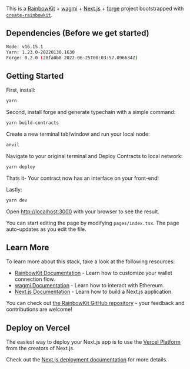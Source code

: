 This is a [RainbowKit](https://rainbowkit.com) + [wagmi](https://wagmi.sh) + [Next.js](https://nextjs.org/) + [forge](https://github.com/foundry-rs/foundry/tree/master/forge) project bootstrapped with [`create-rainbowkit`](https://github.com/rainbow-me/rainbowkit/tree/main/packages/create-rainbowkit).

## Dependencies (Before we get started)

```bash
Node: v16.15.1
Yarn: 1.23.0-20220130.1630
Forge: 0.2.0 (28fa0b8 2022-06-25T00:03:57.096634Z)
```

## Getting Started

First, install:

```bash
yarn
```

Second, install forge and generate typechain with a simple command:

```bash
yarn build-contracts
```

Create a new terminal tab/window and run your local node:

```bash
anvil
```

Navigate to your original terminal and Deploy Contracts to local network:

```bash
yarn deploy
```

Thats it- Your contract now has an interface on your front-end!

Lastly:

```bash
yarn dev
```

Open [http://localhost:3000](http://localhost:3000) with your browser to see the result.

You can start editing the page by modifying `pages/index.tsx`. The page auto-updates as you edit the file.

## Learn More

To learn more about this stack, take a look at the following resources:

- [RainbowKit Documentation](https://rainbowkit.com) - Learn how to customize your wallet connection flow.
- [wagmi Documentation](https://wagmi.sh) - Learn how to interact with Ethereum.
- [Next.js Documentation](https://nextjs.org/docs) - Learn how to build a Next.js application.

You can check out [the RainbowKit GitHub repository](https://github.com/rainbow-me/rainbowkit) - your feedback and contributions are welcome!

## Deploy on Vercel

The easiest way to deploy your Next.js app is to use the [Vercel Platform](https://vercel.com/new?utm_medium=default-template&filter=next.js&utm_source=create-next-app&utm_campaign=create-next-app-readme) from the creators of Next.js.

Check out the [Next.js deployment documentation](https://nextjs.org/docs/deployment) for more details.
